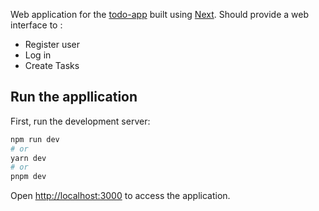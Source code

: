 Web application for the [todo-app](https://github.com/Wallace-F-Rosa/todo-app) built using [Next](https://nextjs.org/).
Should provide a web interface to :
- Register user
- Log in
- Create Tasks

## Run the appllication

First, run the development server:

```bash
npm run dev
# or
yarn dev
# or
pnpm dev
```

Open [http://localhost:3000](http://localhost:3000) to access the application.